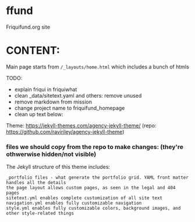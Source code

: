 # ffund
Friquifund.org site

# CONTENT:

Main page starts from `/_layouts/home.html` which includes a bunch of htmls



TODO: 
  * explain friqui in friquiwhat
  * clean _data/sitetext.yaml and others: remove unused
  * remove markdown from mission
  * change project name to friquifund_homepage
  * clean up text below:


Theme: https://jekyll-themes.com/agency-jekyll-theme/ (repo: https://github.com/raviriley/agency-jekyll-theme)


### files we should copy from the repo to make changes: (they're othwerwise hidden/not visible)

The Jekyll structure of this theme includes:

    _portfolio files - what generate the portfolio grid. YAML front matter handles all the details
    the page layout allows custom pages, as seen in the legal and 404 pages
    sitetext.yml enables complete customization of all site text
    navigation.yml enables fully customizable navigation
    style.yml enables fully customizable colors, background images, and other style-related things

